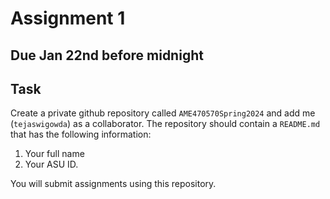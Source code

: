 # Assignment 1

## Due Jan 22nd before midnight

## Task

Create a private github repository called `AME470570Spring2024` and add me
(`tejaswigowda`) as
a collaborator. The repository should contain a `README.md` that has the
following information:

1. Your full name
2. Your ASU ID.

You will submit assignments using this repository. 

